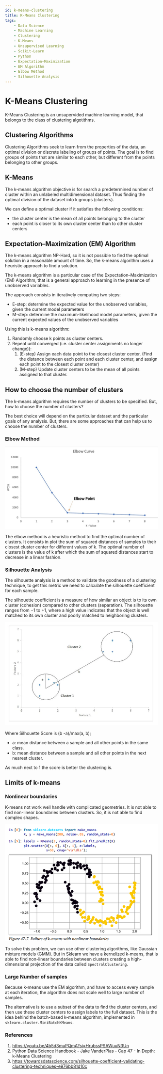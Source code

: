 ```yaml
---
id: k-means-clustering
title: K-Means Clustering
tags:
    - Data Science
    - Machine Learning
    - Clustering
    - K-Means
    - Unsupervised Learning
    - Scikit-Learn
    - Python
    - Expectation–Maximization
    - EM Algorithm
    - Elbow Method
    - Silhouette Analysis
---
```


# K-Means Clustering

K-Means Clustering is an unsupervided machine learning model, that belongs to the class of clustering algotithms.

## Clustering Algorithms

Clustering Algorithms seek to learn from the properties of the data, an optimal division or discrete labeling of groups of points. The goal is to find groups of points that are similar to each other, but different from the points belonging to other groups.

## K-Means

The k-means algorithm objective is for search a predetermined number of cluster within an unlabeled multidimensional dataset. Thus finding the optimal division of the dataset into k groups (clusters).

We can define a optimal cluster if it satisfies the following conditions:

- the cluster center is the mean of all points belonging to the cluster
- each point is closer to its own cluster center than to other cluster centers

## Expectation–Maximization (EM) Algorithm

The k-means algorithm NP-Hard, so it is not possible to find the optimal solution in a reasonable amount of time. So, the k-means algorithm uses a heuristic approach to find a solution.

The k-means algorithm is a particular case of the Expectation–Maximization (EM) Algorithm, that is a general approach to learning in the presence of unobserved variables.

The approach consists in iteratively computing two steps:

- E-step: determine the expected value for the unobserved variables, given the current model parameters
- M-step: determine the maximum-likelihood model parameters, given the current expected values of the unobserved variables

Using this is k-means algorithm:

1. Randomly choose k points as cluster centers.
2. Repeat until converged (i.e. cluster center assignments no longer change)):
    1. (E-step) Assign each data point to the closest cluster center. (Find the distance between each point and each cluster center, and assign each point to the closest cluster center)
    2. (M-step) Update cluster centers to be the mean of all points assigned to that cluster.

## How to choose the number of clusters

The k-means algorithm requires the number of clusters to be specified. But, how to choose the number of clusters?

The best choice will depend on the particular dataset and the particular goals of any analysis. But, there are some approaches that can help us to choose the number of clusters.

### Elbow Method

![Alt text](image-1.png)

The elbow method is a heuristic method to find the optimal number of clusters. It consists in plot the sum of squared distances of samples to their closest cluster center for different values of k. The optimal number of clusters is the value of k after which the sum of squared distances start to decrease in a linear fashion.

### Silhouette Analysis

The silhouette analysis is a method to validate the goodness of a clustering technique, to get this metric we need to calculate the silhouette coefficient for each sample.

The silhouette coefficient is a measure of how similar an object is to its own cluster (cohesion) compared to other clusters (separation). The silhouette ranges from −1 to +1, where a high value indicates that the object is well matched to its own cluster and poorly matched to neighboring clusters.

![Alt text](image-2.png)

Where Silhouette Score is (b -a)/max(a, b);

- a: mean distance between a sample and all other points in the same class.
- b: mean distance between a sample and all other points in the next nearest cluster.

As much next to 1 the score is better the clustering is.

## Limits of k-means

### Nonlinear boundaries

K-means not work well handle with complicated geometries. It is not able to find non-linear boundaries between clusters. So, it is not able to find complex shapes.

![Alt text](image.png)

To solve this problem, we can use other clustering algorithms, like Gaussian mixture models (GMM). But in Sklearn we have a kernelized k-means, that is able to find non-linear boundaries between clusters creating a high-dimensional projection of the data called `SpectralClustering`.

### Large Number of samples

Because k-means use the EM algorithm, and have to access every sample at each iteration, the algorithm does not scale well to large number of samples.

The alternative is to use a subset of the data to find the cluster centers, and then use these cluster centers to assign labels to the full dataset. This is the idea behind the batch-based k-means algorithm, implemented in `sklearn.cluster.MiniBatchKMeans`.

### References

1. <https://youtu.be/4b5d3muPQmA?si=HrubssPSAWuuN3Un>
2. Python Data Science Handbook - Jake VanderPlas - Cap 47 - In Depth: k-Means Clustering
3. <https://towardsdatascience.com/silhouette-coefficient-validating-clustering-techniques-e976bb81d10c>
